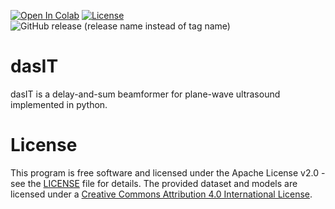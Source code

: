 [![Open In Colab](https://colab.research.google.com/assets/colab-badge.svg)](https://colab.research.google.com/github/luuleitner/dasIT/blob/main/beamform_image.ipynb)
[![License](https://img.shields.io/badge/License-Apache_2.0-blue.svg)](https://opensource.org/licenses/Apache-2.0)
<br>
![GitHub release (release name instead of tag name)](https://img.shields.io/github/v/release/luuleitner/dasIT?include_prereleases)

# dasIT
dasIT is a delay-and-sum beamformer for plane-wave ultrasound implemented in python.

# License
This program is free software and licensed under the Apache License v2.0 - see the [LICENSE](https://github.com/luuleitner/dasIT/blob/main/LICENSE) file for details.
The provided dataset and models are licensed under a [Creative Commons Attribution 4.0 International License](https://github.com/luuleitner/dasIT/blob/master/license_datasets).

